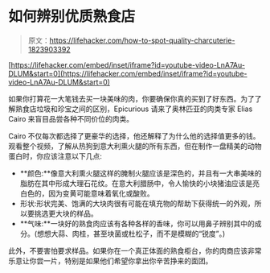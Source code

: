 # 如何辨别优质熟食店

> 原文：<https://lifehacker.com/how-to-spot-quality-charcuterie-1823903392>

 [https://lifehacker.com/embed/inset/iframe?id=youtube-video-LnA7Au-DLUM&start=0](https://lifehacker.com/embed/inset/iframe?id=youtube-video-LnA7Au-DLUM&start=0) 

如果你打算花一大笔钱去买一块美味的肉，你要确保你真的买到了好东西。为了了解熟食店垃圾和珍宝之间的区别，Epicurious 请来了奥林匹亚的肉类专家 Elias Cairo 来盲目品尝各种不同价位的肉类。



Cairo 不仅每次都选择了更豪华的选择，他还解释了为什么他的选择值更多的钱。观看整个视频，了解从热狗到意大利熏火腿的所有东西，但在制作一盘精美的动物蛋白时，你应该注意以下几点:

*   **颜色:**像意大利熏火腿这样的腌制火腿应该是深色的，并且有一大串美味的脂肪在其中形成大理石花纹。在意大利腊肠中，令人愉快的小块猪油应该是亮白色的，因为变黄可能意味着氧化或酸败。
*   形状:形状完美、饱满的大块肉很有可能在填充物的帮助下获得统一的外观，所以要挑选更大块的样品。
*   **气味:**一块好的熟食肉应该有各种各样的香味，你可以用鼻子辨别其中的成分。(想想大蒜、肉桂，甚至块菌或杜松子，而不是模糊的“锐度”。)

此外，不要害怕要求样品。如果你在一个真正体面的熟食柜台，你的肉商应该非常乐意让你尝一片，特别是如果他们希望你拿出你辛苦挣来的面团。